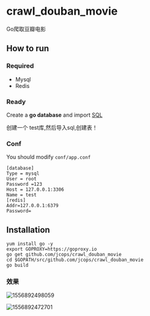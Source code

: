 # crawl_douban_movie
Go爬取豆瓣电影



## How to run

### Required

- Mysql
- Redis

### Ready

Create a **go database** and import [SQL](https://github.com/jcops/crawl_douban_movie/blob/master/sql/movie.sql)

创建一个 test库,然后导入sql,创建表！

### Conf

You should modify `conf/app.conf`

```
[database]
Type = mysql
User = root
Password =123
Host = 127.0.0.1:3306
Name = test
[redis]
Addr=127.0.0.1:6379
Password=

```

## Installation

```
yum install go -y 
export GOPROXY=https://goproxy.io
go get github.com/jcops/crawl_douban_movie
cd $GOPATH/src/github.com/jcops/crawl_douban_movie
go build 
```

### 效果

![1556892498059](https://github.com/jcops/crawl_douban_movie/blob/master/sql/01.png)



![1556892472701](https://github.com/jcops/crawl_douban_movie/blob/master/sql/02.png)

